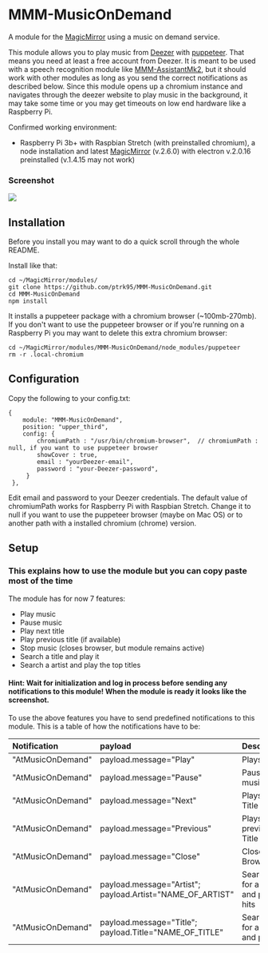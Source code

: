 # MMM-MusicOnDemand
A module for the [MagicMirror](https://github.com/MichMich/MagicMirror) using a music on demand service.

This module allows you to play music from [Deezer](https://www.deezer.com) with [puppeteer](https://pptr.dev/). That means you need at least a free account from Deezer. It is meant to be used with a speech recognition module like [MMM-AssistantMk2](https://github.com/eouia/MMM-AssistantMk2), but it should work with other modules as long as you send the correct notifications as described below. Since this module opens up a chromium instance and navigates through the deezer website to play music in the background, it may take some time or you may get timeouts on low end hardware like a Raspberry Pi.

Confirmed working environment:
- Raspberry Pi 3b+ with Raspbian Stretch (with preinstalled chromium), a node installation and latest [MagicMirror](https://github.com/MichMich/MagicMirror) (v.2.6.0) with electron v.2.0.16 preinstalled (v.1.4.15 may not work)

### Screenshot
![](https://raw.githubusercontent.com/ptrk95/MMM-MusicOnDemand/master/img/Example.png)
## Installation

Before you install you may want to do a quick scroll through the whole README.

Install like that:

```
cd ~/MagicMirror/modules/
git clone https://github.com/ptrk95/MMM-MusicOnDemand.git
cd MMM-MusicOnDemand
npm install
```
It installs a puppeteer package with a chromium browser (~100mb-270mb). If you don't want to use the puppeteer browser or if you're running on a Raspberry Pi you may want to delete this extra chromium browser:

```
cd ~/MagicMirror/modules/MMM-MusicOnDemand/node_modules/puppeteer
rm -r .local-chromium
```

## Configuration

Copy the following to your config.txt:
```
{
	module: "MMM-MusicOnDemand",
	position: "upper_third",
	config: {
		chromiumPath : "/usr/bin/chromium-browser",  // chromiumPath : null, if you want to use puppeteer browser
		showCover : true,
		email : "yourDeezer-email",
		password : "your-Deezer-password",
	 }
 },
```
Edit email and password to your Deezer credentials. The default value of chromiumPath works for Raspberry Pi with Raspbian Stretch. Change it to null if you want to use the puppeteer browser (maybe on Mac OS) or to another path with a installed chromium (chrome) version.

## Setup
### This explains how to use the module but you can copy paste most of the time

The module has for now 7 features:
- Play music 
- Pause music
- Play next title
- Play previous title (if available)
- Stop music (closes browser, but module remains active)
- Search a title and play it
- Search a artist and play the top titles

#### Hint: Wait for initialization and log in process before sending any notifications to this module! When the module is ready it looks like the screenshot.

To use the above features you have to send predefined notifications to this module. This is a table of how the notifications have to be:

| Notification | payload | Description |
|:------------ |:------- |:----------- |
| "AtMusicOnDemand" | payload.message="Play" | Plays music |
| "AtMusicOnDemand" | payload.message="Pause" | Pauses music |
| "AtMusicOnDemand" | payload.message="Next" | Plays next Title |
| "AtMusicOnDemand" | payload.message="Previous" | Plays previous Title |
| "AtMusicOnDemand" | payload.message="Close" | Closes Browser |
| "AtMusicOnDemand" | payload.message="Artist"; payload.Artist="NAME_OF_ARTIST" | Searches for a Artist and plays hits |
| "AtMusicOnDemand" | payload.message="Title"; payload.Title="NAME_OF_TITLE" | Searches for a Title and plays it |
